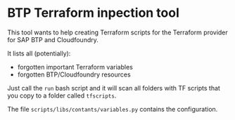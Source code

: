 # BTP Terraform inpection tool

This tool wants to help creating Terraform scripts for the Terraform provider for SAP BTP and Cloudfoundry.

It lists all (potentially):
- forgotten important Terraform variables
- forgotten BTP/Cloudfoundry resources

Just call the `run` bash script and it will scan all folders with TF scripts that you copy to a folder called `tfscripts`.

The file `scripts/libs/contants/variables.py` contains the configuration.